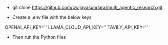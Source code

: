 - git clone https://github.com/cwijayasundara/multi_agentic_research.git

- Create a .env file with the below keys

OPENAI_API_KEY='<your open ai key>'
LLAMA_CLOUD_API_KEY='<your llama cloud api key>'
TAVILY_API_KEY='<your tavily key>'

- Then run the Python files

